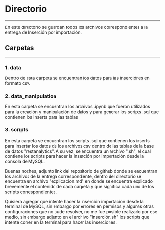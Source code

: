 # Directorio
---
En este directorio se guardan todos los archivos correspondientes a la entrega de Inserción por importación.

## Carpetas
---
### 1. data
Dentro de esta carpeta se encuentran los datos para las inserciónes en formato csv.

### 2. data_manipulation
En esta carpeta se encuentran los archivos .ipynb que fueron utilizados para la creación y manipulación de datos y para generar los scripts .sql que contienen los inserts para las tablas

### 3. scripts
En esta carpeta se encuentran los scripts .sql que contienen los inserts para insertar los datos de los archivos csv dentro de las tablas de la base de datos "restanalytics". A su vez, se encuentra un archivo ".sh", el cual contiene los scripts para hacer la inserción por importación desde la consola de MySQL.

Buenas noches, adjunto link del repositorio de github donde se encuentran los archivos de la entrega correspondiente, dentro del directorio se encuentra un archivo "explicacion.md" en donde se encuentra explicado brevemente el contenido de cada carpeta y que significa cada uno de los scripts correspondientes.

Quisiera agregar que intente hacer la inserción importacion desde la terminal de MySQL, sin embargo por errores en permisos y algunas otras configuraciones que no pude resolver, no me fue posible realizarlo por ese medio, sin embargo adjunto en el archivo "inserción.sh" los scripts que intente correr en la terminal para hacer las inserciones.
